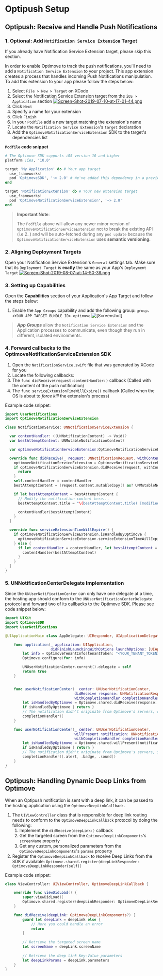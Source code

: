 # Optipush Setup

## Optipush: Receive and Handle Push Notifications

### 1. Optional: Add `Notification Service Extension` Target

If you already have Notification Service Extension target, please skip this section.

In order to enable Optimove to track the push notifications, you'll need to add a `Notification Service Extension` to your project. This app extension creates a process that handles incoming Push Notifications manipulation. To add this extension to your app please follow the steps below:

1. Select `File > New > Target` on XCode
2. Select the Notification Service Extension target from the `iOS > Application` section
[![Screen-Shot-2019-07-10-at-17-01-44.png](https://i.postimg.cc/05Xh9MH9/Screen-Shot-2019-07-10-at-17-01-44.png)](https://postimg.cc/6TRM03XP)
3. Click `Next`
4. Specify a name for your extension
5. Click `Finish`
6. In your `Podfile` add a new target matching the extension's name
7. Locate the `Notification Service Extension`'s `target` declaration
8. Add the `OptimoveNotificationServiceExtension` SDK to the target's dependencies list

**`Podfile` code snippet**

```ruby
# The Optimove SDK supports iOS version 10 and higher
platform :ios, '10.0'

target 'My Application' do # Your app target
  use_frameworks!
  pod 'OptimoveSDK', '~> 2.0' # We've added this dependency in a previous step
end

target 'NotificationExtension' do # Your new extension target
  use_frameworks!
  pod 'OptimoveNotificationServiceExtension', '~> 2.0'
end
```

> **Important Note**:
>
> The `Podfile` above will allow any newer minor version of `OptimoveNotificationServiceExtension` not to break the existing API (i.e 2._._) and will be auto-fetched during any `pod update` because the `OptimoveNotificationServiceExtension`  uses __semantic versioning__.

### 2. Aligning Deployment Targets

Open your Notification Service Extension's `General` settings tab. Make sure that its `Deployment Target` is **exatly** the same as your App's `Deployment Target`
[![Screen-Shot-2019-08-07-at-14-50-36.png](https://i.postimg.cc/8PNQqRpf/Screen-Shot-2019-08-07-at-14-50-36.png)](https://postimg.cc/HjZhM77T)

### 3. Setting up Capabilities

Open the **Capabilities** section of your Application's App Target and follow the steps below:

1. Enable the `App Groups` capability and add the following group: `group.<YOUR_APP_TARGET_BUNDLE_ID>.optimove`
![\[Screenshot\]](https://raw.githubusercontent.com/optimove-tech/Optipush-Guide/master/Opitpush%20for%20iOS/Screen%20Shot%202018-07-02%20at%2018.06.21.png)

> ***App Groups*** allow the `Notification Service Extension` and the Application processes to communicate, even though they run in different, isolated environments.

### 4. Forward callbacks to the OptimoveNotificationServiceExtension SDK

1. Open the `NotificationService.swift` file that was generated by XCode for you
2. Locate the following callbacks:
3. The `func didReceive(request:contentHandler:)` callback (Called with the content of the push notification)
4. The `func serviceExtensionTimeWillExpire()` callback (Called when the OS is about to _force kill_ the extension's process)

Example code snippet:

```swift
import UserNotifications
import OptimoveNotificationServiceExtension

class NotificationService: UNNotificationServiceExtension {

  var contentHandler: ((UNNotificationContent) -> Void)?
  var bestAttemptContent: UNMutableNotificationContent?

  var optimoveNotificationServiceExtension:OptimoveNotificationServiceExtension!

  override func didReceive(_ request: UNNotificationRequest, withContentHandler contentHandler: @escaping (UNNotificationContent) -> Void) {
    optimoveNotificationServiceExtension = OptimoveNotificationServiceExtension()
    if optimoveNotificationServiceExtension.didReceive(request, withContentHandler:  contentHandler) {
      return
    }
    self.contentHandler = contentHandler
    bestAttemptContent = (request.content.mutableCopy() as? UNMutableNotificationContent)

    if let bestAttemptContent = bestAttemptContent {
      // Modify the notification content here...
      bestAttemptContent.title = "\(bestAttemptContent.title) [modified]"

      contentHandler(bestAttemptContent)
    }
  }

  override func serviceExtensionTimeWillExpire() {
    if optimoveNotificationServiceExtension.isHandledByOptimove {
      optimoveNotificationServiceExtension.serviceExtensionTimeWillExpire()
    } else {
      if let contentHandler = contentHandler, let bestAttemptContent =  bestAttemptContent {
        contentHandler(bestAttemptContent)
      }
    }
  }
}
```

### 5. UNNotificationCenterDelegate Implementation

Since the `UNUserNotificationCenter` can only have one delegate at a time, the hosting app should conform to the `UNUserNotificationCenterDelegate` protocol and forward two of its callbacks to the Optimove SDK. Please see code snippet below:

```swift
import UIKit
import OptimoveSDK
import UserNotifications

@UIApplicationMain class AppDelegate: UIResponder, UIApplicationDelegate, UNUserNotificationCenterDelegate {

    func application(_ application: UIApplication,
                     didFinishLaunchingWithOptions launchOptions: [UIApplication.LaunchOptionsKey: Any]?) -> Bool {
        let info = OptimoveTenantInfo(tenantToken: "<YOUR_TENANT_TOKEN>", configName:"<YOUR_CONFIG_NAME>")
        Optimove.configure(for: info)

        UNUserNotificationCenter.current().delegate = self
        return true
    }


    func userNotificationCenter(_ center: UNUserNotificationCenter,
                                didReceive response: UNNotificationResponse,
                                withCompletionHandler completionHandler: @escaping () -> Void) {
        let isHandledByOptimove = Optimove.shared.didReceive(response: response, withCompletionHandler: completionHandler)
        if isHandledByOptimove { return }
        // The notification didn't originate from Optimove's servers, so the app must handle it. Below is the default implementation
        completionHandler()
    }

    func userNotificationCenter(_ center: UNUserNotificationCenter,
                                willPresent notification: UNNotification,
                                withCompletionHandler completionHandler: @escaping (UNNotificationPresentationOptions) -> Void) {
        let isHandledByOptimove = Optimove.shared.willPresent(notification: notification, withCompletionHandler: completionHandler)
        if isHandledByOptimove { return }
        // The notification didn't originate from Optimove's servers, so the app must handle it. Below is the default implementation
        completionHandler([.alert, .badge, .sound])
    }
}
```

## Optipush: Handling Dynamic Deep Links from Optimove

When an Optipush notification is sent with a deep link, it can be passed to the hosting application using the `OptimoveDeepLinkCallback`.

1. The `UIViewController` class that is responsible for deep link routing needs to conform to the `OptimoveDeepLinkCallback` protocol by doing the following:
   1. Implement the `didReceive(deepLink:)` callback
   2. Get the targeted screen from the `OptimoveDeepLinkComponents`'s `screenName` property
   3. Get any custom, personalized parameters from the `OptimoveDeepLinkComponents`'s `params` property
2. Register the `OptimoveDeepLinkCallback` to receive Deep Links from the SDK if available: `Optimove.shared.register(deepLinkResponder: OptimoveDeepLinkResponder(self))`

Example code snippet:

```swift
class ViewController: UIViewController, OptimoveDeepLinkCallback {

    override func viewDidLoad() {
        super.viewDidLoad()
        Optimove.shared.register(deepLinkResponder: OptimoveDeepLinkResponder(self))
    }

    func didReceive(deepLink: OptimoveDeepLinkComponents?) {
        guard let deepLink = deepLink else { 
            // Here you could handle an error
            return 
        }
        
        // Retrieve the targeted screen name
        let screenName = deepLink.screenName
        
        // Retrieve the deep link Key-Value parameters
        let deepLinkParams = deepLink.parameters
    }
}
```
